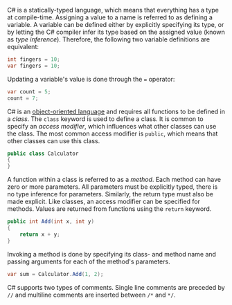 C# is a statically-typed language, which means that everything has a type at compile-time. Assigning a value to a name is referred to as defining a variable. A variable can be defined either by explicitly specifying its type, or by letting the C# compiler infer its type based on the assigned value (known as _type inference_). Therefore, the following two variable definitions are equivalent:

```csharp
int fingers = 10;
var fingers = 10;
```

Updating a variable's value is done through the `=` operator:

```csharp
var count = 5;
count = 7;
```

C# is an [object-oriented language][object-oriented-programming] and requires all functions to be defined in a _class_. The `class` keyword is used to define a class. It is common to specify an _access modifier_, which influences what other classes can use the class. The most common access modifier is `public`, which means that other classes can use this class.

```csharp
public class Calculator
{
}
```

A function within a class is referred to as a _method_. Each method can have zero or more parameters. All parameters must be explicitly typed, there is no type inference for parameters. Similarly, the return type must also be made explicit. Like classes, an access modifier can be specified for methods. Values are returned from functions using the `return` keyword.

```csharp
public int Add(int x, int y)
{
    return x + y;
}
```

Invoking a method is done by specifying its class- and method name and passing arguments for each of the method's parameters.

```csharp
var sum = Calculator.Add(1, 2);
```

C# supports two types of comments. Single line comments are preceded by `//` and multiline comments are inserted between `/*` and `*/`.

[object-oriented-programming]: https://docs.microsoft.com/en-us/dotnet/csharp/programming-guide/concepts/object-oriented-programming
